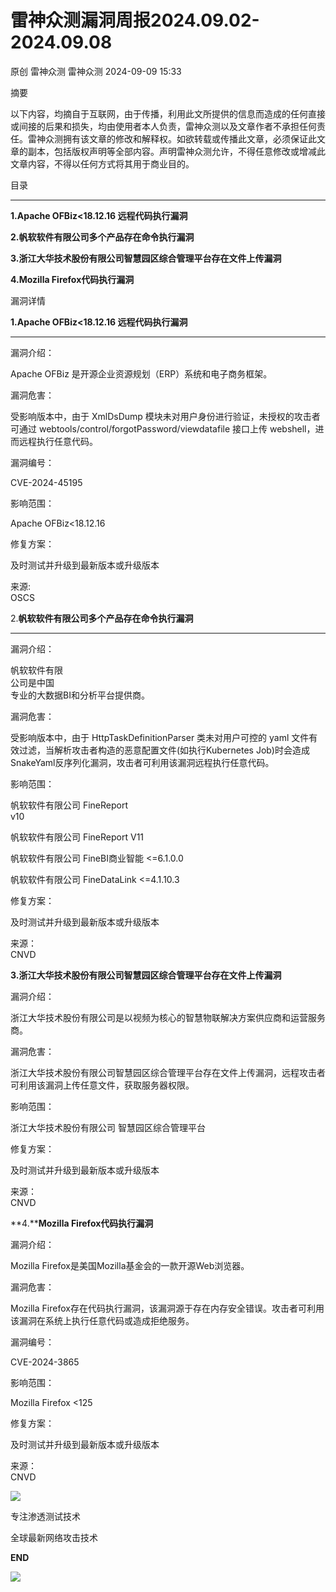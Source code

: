 #  雷神众测漏洞周报2024.09.02-2024.09.08   
原创 雷神众测  雷神众测   2024-09-09 15:33  
  
摘要  
  
  
以下内容，均摘自于互联网，由于传播，利用此文所提供的信息而造成的任何直接或间接的后果和损失，均由使用者本人负责，雷神众测以及文章作者不承担任何责任。雷神众测拥有该文章的修改和解释权。如欲转载或传播此文章，必须保证此文章的副本，包括版权声明等全部内容。声明雷神众测允许，不得任意修改或增减此文章内容，不得以任何方式将其用于商业目的。  
  
  
目录  
  
****  
**1.Apache OFBiz<18.12.16 远程代码执行漏洞**  
  
**2.帆软软件有限公司多个产品存在命令执行漏洞**  
  
**3.浙江大华技术股份有限公司智慧园区综合管理平台存在文件上传漏洞**  
  
**4.Mozilla Firefox代码执行漏洞**  
  
  
漏洞详情  
  
**1.Apache OFBiz<18.12.16 远程代码执行漏洞**  
  
****  
漏洞介绍：  
  
Apache OFBiz 是开源企业资源规划（ERP）系统和电子商务框架。  
  
  
漏洞危害：  
  
受影响版本中，由于 XmlDsDump 模块未对用户身份进行验证，未授权的攻击者可通过 webtools/control/forgotPassword/viewdatafile 接口上传 webshell，进而远程执行任意代码。  
  
  
漏洞编号：  
  
CVE-2024-45195  
  
  
影响范围：  
  
Apache OFBiz<18.12.16  
  
  
修复方案：  
  
及时测试并升级到最新版本或升级版本  
  
  
来源:  
OSCS  
  
2.**帆软软件有限公司多个产品存在命令执行漏洞**  
  
****  
漏洞介绍：  
  
帆软软件有限  
公司是中国  
专业的大数据BI和分析平台提供商。  
  
  
漏洞危害：  
  
受影响版本中，由于 HttpTaskDefinitionParser 类未对用户可控的 yaml 文件有效过滤，当解析攻击者构造的恶意配置文件(如执行Kubernetes Job)时会造成SnakeYaml反序列化漏洞，攻击者可利用该漏洞远程执行任意代码。  
  
  
影响范围：  
  
帆软软件有限公司 FineReport   
v10  
  
帆软软件有限公司 FineReport V11  
  
帆软软件有限公司 FineBI商业智能 <=6.1.0.0  
  
帆软软件有限公司 FineDataLink <=4.1.10.3  
  
  
修复方案：  
  
及时测试并升级到最新版本或升级版本  
  
  
来源：  
CNVD  
  
  
**3.浙江大华技术股份有限公司智慧园区综合管理平台存在文件上传漏洞**  
  
  
漏洞介绍：  
  
浙江大华技术股份有限公司是以视频为核心的智慧物联解决方案供应商和运营服务商。  
  
  
漏洞危害：  
  
浙江大华技术股份有限公司智慧园区综合管理平台存在文件上传漏洞，远程攻击者可利用该漏洞上传任意文件，获取服务器权限。  
  
  
影响范围：  
  
浙江大华技术股份有限公司 智慧园区综合管理平台  
  
  
  
  
修复方案：  
  
及时测试并升级到最新版本或升级版本  
  
  
来源：  
CNVD  
  
**4.****Mozilla Firefox代码执行漏洞**  
  
  
漏洞介绍：  
  
Mozilla Firefox是美国Mozilla基金会的一款开源Web浏览器。  
  
  
漏洞危害：  
  
Mozilla Firefox存在代码执行漏洞，该漏洞源于存在内存安全错误。攻击者可利用该漏洞在系统上执行任意代码或造成拒绝服务。  
  
  
漏洞编号：  
  
CVE-2024-3865  
  
  
影响范围：  
  
Mozilla Firefox <125  
  
  
修复方案：  
  
及时测试并升级到最新版本或升级版本  
  
  
来源：  
CNVD  
  
  
  
  
  
  
![](https://mmbiz.qpic.cn/mmbiz_jpg/HxO8NorP4JVzPYwJo2IWiaKbIWratq4C8mldkIpBJj8T8K5G6502k9FBzSQd2mPPwMHEAy8A9HCKeviaugdgSv5w/640?wx_fmt=other&from=appmsg&wxfrom=5&wx_lazy=1&wx_co=1&tp=webp "")  
  
专注渗透测试技术  
  
全球最新网络攻击技术  
  
  
**END**  
  
![](https://mmbiz.qpic.cn/mmbiz_jpg/HxO8NorP4JVzPYwJo2IWiaKbIWratq4C8ribZdatbyTUaicrZmmPqyMbptxgZ4ugREgJUa0kCcjsialSia0zeWUsnew/640?wx_fmt=other&from=appmsg&wxfrom=5&wx_lazy=1&wx_co=1&tp=webp "")  
  
  
  
